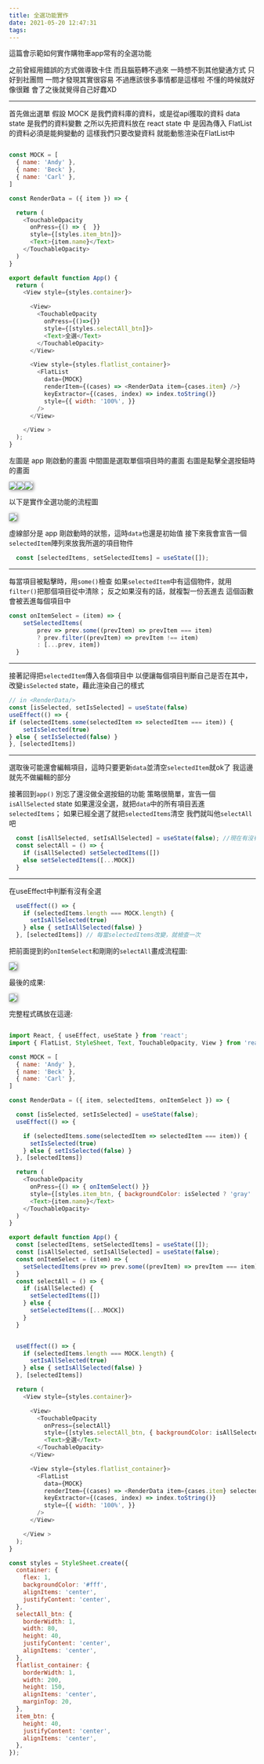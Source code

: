 ```yaml
---
title: 全選功能實作
date: 2021-05-20 12:47:31
tags:
---
```


這篇會示範如何實作購物車app常有的全選功能

之前曾經用錯誤的方式做導致卡住
而且腦筋轉不過來
一時想不到其他變通方式
只好到社團問
一問才發現其實很容易
不過應該很多事情都是這樣啦
不懂的時候就好像很難
會了之後就覺得自己好蠢XD

---

首先做出選單
假設 MOCK 是我們資料庫的資料，或是從api獲取的資料
data state 是我們的資料變數
之所以先把資料放在 react state 中
是因為傳入 FlatList 的資料必須是能夠變動的
這樣我們只要改變資料
就能動態渲染在FlatList中


```javascript

const MOCK = [
  { name: 'Andy' },
  { name: 'Beck' },
  { name: 'Carl' },
]

const RenderData = ({ item }) => {

  return (
    <TouchableOpacity
      onPress={() => {  }}
      style={[styles.item_btn]}>
      <Text>{item.name}</Text>
    </TouchableOpacity>
  )
}

export default function App() {
  return (
    <View style={styles.container}>

      <View>
        <TouchableOpacity
          onPress={()=>{}}
          style={[styles.selectAll_btn]}>
          <Text>全選</Text>
        </TouchableOpacity>
      </View>

      <View style={styles.flatlist_container}>
        <FlatList
          data={MOCK}
          renderItem={(cases) => <RenderData item={cases.item} />}
          keyExtractor={(cases, index) => index.toString()}
          style={{ width: '100%', }}
        />
      </View>

    </View >
  );
}

```

左圖是 app 剛啟動的畫面
中間圖是選取單個項目時的畫面
右圖是點擊全選按鈕時的畫面

<div style="display:flex">
<img  src="./全選功能實作/demo.jpg" style="box-shadow: 2px 1px 6px gray"  />
<img  src="./全選功能實作/demo2.jpg" style="box-shadow: 2px 1px 6px gray"  />
<img  src="./全選功能實作/demo3.jpg" style="box-shadow: 2px 1px 6px gray"  />
</div>

以下是實作全選功能的流程圖

<img  src="./全選功能實作/flowChart1.png" style="box-shadow: 2px 1px 6px gray"  />

虛線部分是 app 剛啟動時的狀態，這時`data`也還是初始值
接下來我會宣告一個`selectedItem`陣列來放我所選的項目物件
```javascript
  const [selectedItems, setSelectedItems] = useState([]);
```
---
每當項目被點擊時，用`some()`檢查
如果`selectedItem`中有這個物件，就用`filter()`把那個項目從中清除；
反之如果沒有的話，就複製一份丟進去
這個函數會被丟進每個項目中
```javascript
const onItemSelect = (item) => {
    setSelectedItems(
        prev => prev.some((prevItem) => prevItem === item) 
        ? prev.filter((prevItem) => prevItem !== item) 
        : [...prev, item])
  }
```
---
接著記得把`selectedItem`傳入各個項目中
以便讓每個項目判斷自己是否在其中，改變`isSelected` state，藉此渲染自己的樣式
```javascript
// in <RenderData/>
const [isSelected, setIsSelected] = useState(false)
useEffect(() => {
if (selectedItems.some(selectedItem => selectedItem === item)) {
    setIsSelected(true)
} else { setIsSelected(false) }
}, [selectedItems])
```
---
選取後可能還會編輯項目，這時只要更新`data`並清空`selectedItem`就ok了
我這邊就先不做編輯的部分

接著回到`app()`
別忘了還沒做全選按鈕的功能
策略很簡單，宣告一個`isAllSelected` state
如果還沒全選，就把`data`中的所有項目丟進`selectedItems`；
如果已經全選了就把`selectedItems`清空
我們就叫他`selectAll`吧

```javascript
  const [isAllSelected, setIsAllSelected] = useState(false); //現在有沒有全選?
  const selectAll = () => {
    if (isAllSelected) setSelectedItems([]) 
    else setSelectedItems([...MOCK])
  }
```
---

在useEffect中判斷有沒有全選
```javascript
  useEffect(() => {
    if (selectedItems.length === MOCK.length) {
      setIsAllSelected(true)
    } else { setIsAllSelected(false) }
  }, [selectedItems]) // 每當selectedItems改變，就檢查一次
```

把前面提到的`onItemSelect`和剛剛的`selectAll`畫成流程圖:

<img  src="./全選功能實作/flowChart2.png" style="box-shadow: 2px 1px 6px gray"  />

最後的成果:

<img  src="./全選功能實作/finish.gif" style="box-shadow: 2px 1px 6px gray"  />



完整程式碼放在這邊:

```javascript

import React, { useEffect, useState } from 'react';
import { FlatList, StyleSheet, Text, TouchableOpacity, View } from 'react-native';

const MOCK = [
  { name: 'Andy' },
  { name: 'Beck' },
  { name: 'Carl' },
]

const RenderData = ({ item, selectedItems, onItemSelect }) => {

  const [isSelected, setIsSelected] = useState(false);
  useEffect(() => {

    if (selectedItems.some(selectedItem => selectedItem === item)) {
      setIsSelected(true)
    } else { setIsSelected(false) }
  }, [selectedItems])

  return (
    <TouchableOpacity
      onPress={() => { onItemSelect() }}
      style={[styles.item_btn, { backgroundColor: isSelected ? 'gray' : 'transparent' }]}>
      <Text>{item.name}</Text>
    </TouchableOpacity>
  )
}

export default function App() {
  const [selectedItems, setSelectedItems] = useState([]);
  const [isAllSelected, setIsAllSelected] = useState(false);
  const onItemSelect = (item) => {
    setSelectedItems(prev => prev.some((prevItem) => prevItem === item) ? prev.filter((prevItem) => prevItem !== item) : [...prev, item])
  }
  const selectAll = () => {
    if (isAllSelected) {
      setSelectedItems([])
    } else {
      setSelectedItems([...MOCK])
    }
  }


  useEffect(() => {
    if (selectedItems.length === MOCK.length) {
      setIsAllSelected(true)
    } else { setIsAllSelected(false) }
  }, [selectedItems])

  return (
    <View style={styles.container}>

      <View>
        <TouchableOpacity
          onPress={selectAll}
          style={[styles.selectAll_btn, { backgroundColor: isAllSelected ? 'gray' : 'transparent' }]}>
          <Text>全選</Text>
        </TouchableOpacity>
      </View>

      <View style={styles.flatlist_container}>
        <FlatList
          data={MOCK}
          renderItem={(cases) => <RenderData item={cases.item} selectedItems={selectedItems} onItemSelect={() => { onItemSelect(cases.item) }} />}
          keyExtractor={(cases, index) => index.toString()}
          style={{ width: '100%', }}
        />
      </View>

    </View >
  );
}

const styles = StyleSheet.create({
  container: {
    flex: 1,
    backgroundColor: '#fff',
    alignItems: 'center',
    justifyContent: 'center',
  },
  selectAll_btn: {
    borderWidth: 1,
    width: 80,
    height: 40,
    justifyContent: 'center',
    alignItems: 'center',
  },
  flatlist_container: {
    borderWidth: 1,
    width: 200,
    height: 150,
    alignItems: 'center',
    marginTop: 20,
  },
  item_btn: {
    height: 40,
    justifyContent: 'center',
    alignItems: 'center',
  },
});


```